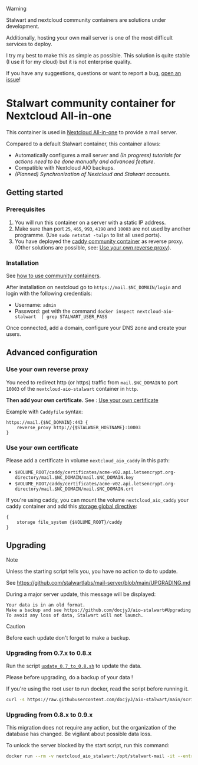 > [!WARNING]
> Stalwart and nextcloud community containers are solutions under development.
>
> Additionally, hosting your own mail server is one of the most difficult services to deploy.
> 
> I try my best to make this as simple as possible. This solution is quite stable (I use it for my cloud) but it is not enterprise quality.
> 
> If you have any suggestions, questions or want to report a bug, [open an issue](https://github.com/docjyj/aio-stalwart/issues)!

# Stalwart community container for Nextcloud All-in-one

This container is used in [Nextcloud All-in-one](https://github.com/nextcloud/all-in-one/tree/main/community-containers/stalwart) to provide a mail server.

Compared to a default Stalwart container, this container allows:
- Automatically configures a mail server and *(In progress) tutorials for actions need to be done manually and advanced feature*.
- Compatible with Nextcloud AIO backups.
- *(Planned) Synchronization of Nextcloud and Stalwart accounts.*

## Getting started

### Prerequisites

1. You will run this container on a server with a static IP address.
2. Make sure than port `25`, `465`, `993`, `4190` and `10003` are not used by another programme. (Use `sudo netstat -tulpn` to list all used ports).
3. You have deployed the [caddy community container](https://github.com/nextcloud/all-in-one/tree/main/community-containers/caddy) as reverse proxy. (Other solutions are possible, see: [Use your own reverse proxy](#use-your-own-reverse-proxy)).

### Installation

See [how to use community containers](https://github.com/nextcloud/all-in-one/tree/main/community-containers#how-to-use-this).

After installation on nextcloud go to `https://mail.$NC_DOMAIN/login` and login with the following credentials:
- Username: `admin`
- Password: get with the command `docker inspect nextcloud-aio-stalwart  | grep STALWART_USER_PASS`

Once connected, add a domain, configure your DNS zone and create your users.

## Advanced configuration

### Use your own reverse proxy

You need to redirect http (or https) traffic from `mail.$NC_DOMAIN` to port `10003` of the `nextcloud-aio-stalwart` container in `http`.

**Then add your own certificate.** See : [Use your own certificate](#use-your-own-certificate)

Example with `Caddyfile` syntax:
```caddyfile
https://mail.{$NC_DOMAIN}:443 {
    reverse_proxy http://{$STALWAER_HOSTNAME}:10003
}
```

### Use your own certificate

Please add a certificate in volume `nextcloud_aio_caddy` in this path:
- `$VOLUME_ROOT/caddy/certificates/acme-v02.api.letsencrypt.org-directory/mail.$NC_DOMAIN/mail.$NC_DOMAIN.key`
- `$VOLUME_ROOT/caddy/certificates/acme-v02.api.letsencrypt.org-directory/mail.$NC_DOMAIN/mail.$NC_DOMAIN.crt`

If you're using caddy, you can mount the volume `nextcloud_aio_caddy` your caddy container and add this [storage global directive](https://caddyserver.com/docs/caddyfile/options#storage):
```caddyfile
{
    storage file_system {$VOLUME_ROOT}/caddy
}
```

## Upgrading
> [!NOTE]
> Unless the starting script tells you, you have no action to do to update.

See https://github.com/stalwartlabs/mail-server/blob/main/UPGRADING.md

During a major server update, this message will be displayed:

```
Your data is in an old format.
Make a backup and see https://github.com/docjyJ/aio-stalwart#Upgrading
To avoid any loss of data, Stalwart will not launch.
```

> [!CAUTION]
> Before each update don't forget to make a backup.

### Upgrading from 0.7.x to 0.8.x

Run the script [`update_0.7_to_0.8.sh`](https://github.com/docjyJ/aio-stalwart/blob/main/scripts/update_0.7_to_0.8.sh) to update the data.

Please before upgrading, do a backup of your data !

If you're using the root user to run docker, read the script before running it.

```bash
curl -s https://raw.githubusercontent.com/docjyJ/aio-stalwart/main/scripts/backup.sh | bash
```

### Upgrading from 0.8.x to 0.9.x

This migration does not require any action, but the organization of the database has changed.
Be vigilant about possible data loss.

To unlock the server blocked by the start script, run this command:
```bash
docker run --rm -v nextcloud_aio_stalwart:/opt/stalwart-mail -it --entrypoint /bin/bash stalwartlabs/mail-server:v0.9.0 -c 'echo "0.9" > /opt/stalwart-mail/aio.lock'
```

